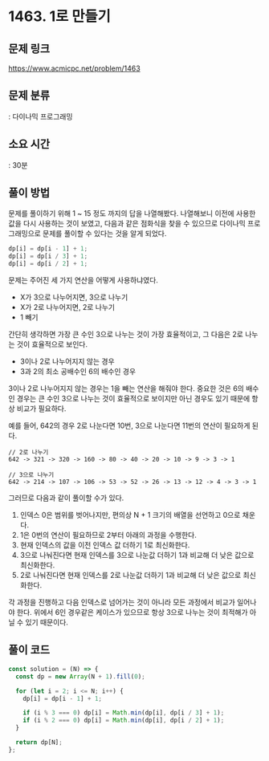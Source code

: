# 1463. 1로 만들기

## 문제 링크

https://www.acmicpc.net/problem/1463

## 문제 분류

: 다이나믹 프로그래밍

## 소요 시간

: 30분

## 풀이 방법

문제를 풀이하기 위해 1 ~ 15 정도 까지의 답을 나열해봤다. 나열해보니 이전에 사용한 값을 다시 사용하는 것이 보였고, 다음과 같은 점화식을 찾을 수 있으므로 다이나믹 프로그래밍으로 문제를 풀이할 수 있다는 것을 알게 되었다.

```js
dp[i] = dp[i - 1] + 1;
dp[i] = dp[i / 3] + 1;
dp[i] = dp[i / 2] + 1;
```

문제는 주어진 세 가지 연산을 어떻게 사용하냐였다.

- X가 3으로 나누어지면, 3으로 나누기
- X가 2로 나누어지면, 2로 나누기
- 1 빼기

간단히 생각하면 가장 큰 수인 3으로 나누는 것이 가장 효율적이고, 그 다음은 2로 나누는 것이 효율적으로 보인다.

- 3이나 2로 나누어지지 않는 경우
- 3과 2의 최소 공배수인 6의 배수인 경우

3이나 2로 나누어지지 않는 경우는 1을 빼는 연산을 해줘야 한다. 중요한 것은 6의 배수인 경우는 큰 수인 3으로 나누는 것이 효율적으로 보이지만 아닌 경우도 있기 때문에 항상 비교가 필요하다.

예를 들어, 642의 경우 2로 나눈다면 10번, 3으로 나눈다면 11번의 연산이 필요하게 된다.

```
// 2로 나누기
642 -> 321 -> 320 -> 160 -> 80 -> 40 -> 20 -> 10 -> 9 -> 3 -> 1

// 3으로 나누기
642 -> 214 -> 107 -> 106 -> 53 -> 52 -> 26 -> 13 -> 12 -> 4 -> 3 -> 1
```

그러므로 다음과 같이 풀이할 수가 있다.

1. 인덱스 0은 범위를 벗어나지만, 편의상 N + 1 크기의 배열을 선언하고 0으로 채운다.
2. 1은 0번의 연산이 필요하므로 2부터 아래의 과정을 수행한다.
3. 현재 인덱스의 값을 이전 인덱스 값 더하기 1로 최신화한다.
4. 3으로 나눠진다면 현재 인덱스를 3으로 나눈값 더하기 1과 비교해 더 낮은 값으로 최신화한다.
5. 2로 나눠진다면 현재 인덱스를 2로 나눈값 더하기 1과 비교해 더 낮은 값으로 최신화한다.

각 과정을 진행하고 다음 인덱스로 넘어가는 것이 아니라 모든 과정에서 비교가 일어나야 한다. 위에서 6인 경우같은 케이스가 있으므로 항상 3으로 나누는 것이 최적해가 아닐 수 있기 때문이다.

## 풀이 코드

```js
const solution = (N) => {
  const dp = new Array(N + 1).fill(0);

  for (let i = 2; i <= N; i++) {
    dp[i] = dp[i - 1] + 1;

    if (i % 3 === 0) dp[i] = Math.min(dp[i], dp[i / 3] + 1);
    if (i % 2 === 0) dp[i] = Math.min(dp[i], dp[i / 2] + 1);
  }

  return dp[N];
};
```
